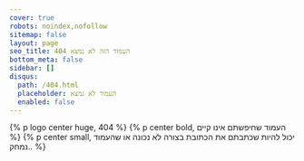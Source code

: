 ```yaml
---
cover: true
robots: noindex,nofollow
sitemap: false
layout: page
seo_title: 404 העמוד הזה לא נמצא
bottom_meta: false
sidebar: []
disqus:
  path: /404.html
  placeholder: העמוד לא נמצא
  enabled: false
---
```


{% p logo center huge, 404 %}
{% p center bold, העמוד שחיפשתם אינו קיים %}
{% p center small, יכול להיות שכתבתם את הכתובת בצורה לא נכונה או שהעמוד נמחק.. %}
